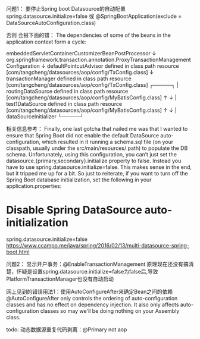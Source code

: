 问题1：
要停止Spring boot Datasource的自动配置
spring.datasource.initialize=false
或
@SpringBootApplication(exclude = DataSourceAutoConfiguration.class)

否则 会报下面的错：
The dependencies of some of the beans in the application context form a cycle:

   embeddedServletContainerCustomizerBeanPostProcessor
      ↓
   org.springframework.transaction.annotation.ProxyTransactionManagementConfiguration
      ↓
   defaultPointcutAdvisor defined in class path resource [com/tangcheng/datasources/aop/config/TxConfig.class]
      ↓
   transactionManager defined in class path resource [com/tangcheng/datasources/aop/config/TxConfig.class]
┌─────┐
|  routingDataSource defined in class path resource [com/tangcheng/datasources/aop/config/MyBatisConfig.class]
↑     ↓
|  test1DataSource defined in class path resource [com/tangcheng/datasources/aop/config/MyBatisConfig.class]
↑     ↓
|  dataSourceInitializer
└─────┘

相关信息参考：
Finally, one last gotcha that nailed me was that I wanted to ensure that Spring Boot did not enable the default DataSource auto-configuration,
which resulted in it running a schema.sql file (on your classpath, usually under the src/main/resources/ path) to populate the DB schema.
Unfortunately, using this configuration, you can’t just set the datasource.{primary,secondary}.initialize property to false.
Instead you have to use spring.datasource.initialize=false. This makes sense in the end, but it tripped me up for a bit.
So just to reiterate, if you want to turn off the Spring Boot database initialization, set the following in your application.properties:
# Disable Spring DataSource auto-initialization
spring.datasource.initialize=false
https://www.ccampo.me/java/spring/2016/02/13/multi-datasource-spring-boot.html


问题2：
显示开户事务：@EnableTransactionManagement
原理现在还没有搞清楚，怀疑是设置spring.datasource.initialize=false为false后,导致PlatformTransactionManager也没有自动启动

网上见到的错误用法1：使用AutoConfigureAfter来确定Bean之间的依赖
@AutoConfigureAfter only controls the ordering of auto-configuration classes and has no effect on dependency injection.
It also only affects auto-configuration classes so may we'll be doing nothing on your Assembly class.


todo:
动态数据源重复代码剥离：@Primary
not aop





